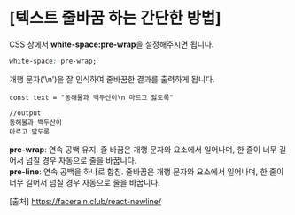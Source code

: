# [텍스트 줄바꿈 하는 간단한 방법]
CSS 상에서 **white-space:pre-wrap**을 설정해주시면 됩니다.
```css
white-space: pre-wrap;
``` 
개행 문자(‘\n’)을 잘 인식하여 줄바꿈한 결과를 출력하게 됩니다.

```
const text = "동해물과 백두산이\n 마르고 닳도록"

//output
동해물과 백두산이
마르고 닳도록
```

**pre-wrap**: 연속 공백 유지. 줄 바꿈은 개행 문자와
요소에서 일어나며, 한 줄이 너무 길어서 넘칠 경우 자동으로 줄을 바꿉니다.  
**pre-line**: 연속 공백을 하나로 합침. 줄바꿈은 개행 문자와
요소에서 일어나며, 한 줄이 너무 길어서 넘칠 경우 자동으로 줄을 바꿉니다.

[출처]
https://facerain.club/react-newline/